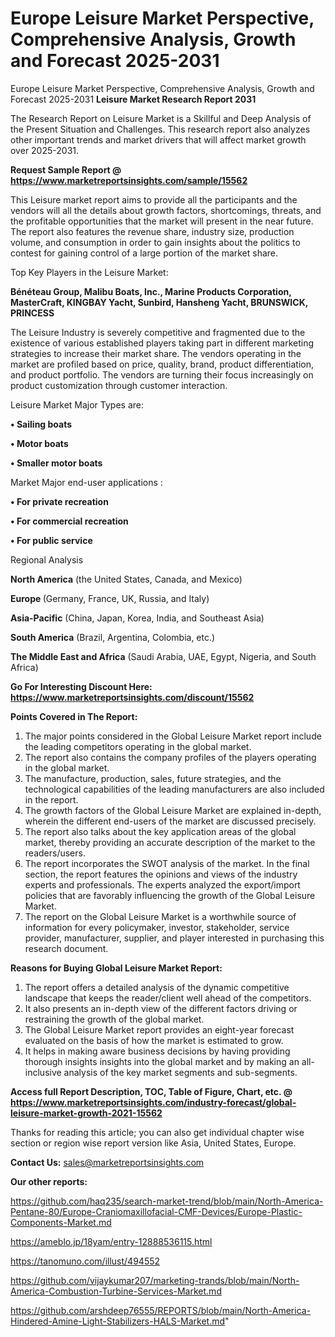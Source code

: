 # Europe Leisure Market Perspective, Comprehensive Analysis, Growth and Forecast 2025-2031
 Europe Leisure Market Perspective, Comprehensive Analysis, Growth and Forecast 2025-2031
<strong>Leisure Market Research Report 2031</strong>

The Research Report on Leisure Market is a Skillful and Deep Analysis of the Present Situation and Challenges. This research report also analyzes other important trends and market drivers that will affect market growth over 2025-2031.

<strong>Request Sample Report @ <a href=https://www.marketreportsinsights.com/sample/15562>https://www.marketreportsinsights.com/sample/15562</a></strong>

This Leisure market report aims to provide all the participants and the vendors will all the details about growth factors, shortcomings, threats, and the profitable opportunities that the market will present in the near future. The report also features the revenue share, industry size, production volume, and consumption in order to gain insights about the politics to contest for gaining control of a large portion of the market share.

Top Key Players in the Leisure Market:

<strong>Bénéteau Group, Malibu Boats, Inc., Marine Products Corporation, MasterCraft, KINGBAY Yacht, Sunbird, Hansheng Yacht, BRUNSWICK, PRINCESS</strong>

The Leisure Industry is severely competitive and fragmented due to the existence of various established players taking part in different marketing strategies to increase their market share. The vendors operating in the market are profiled based on price, quality, brand, product differentiation, and product portfolio. The vendors are turning their focus increasingly on product customization through customer interaction.

Leisure Market Major Types are:

<strong>• Sailing boats

• Motor boats

• Smaller motor boats</strong>

Market Major end-user applications :

<strong>• For private recreation

• For commercial recreation

• For public service</strong>

Regional Analysis

</u><strong><b>North America</b></strong> (the United States, Canada, and Mexico)

<strong><b>Europe </b></strong>(Germany, France, UK, Russia, and Italy)

<strong><b>Asia-Pacific</b></strong> (China, Japan, Korea, India, and Southeast Asia)

<strong><b>South America</b></strong> (Brazil, Argentina, Colombia, etc.)

<strong><b>The Middle East and Africa</b></strong> (Saudi Arabia, UAE, Egypt, Nigeria, and South Africa)

<strong>Go For Interesting Discount Here: <a href=https://www.marketreportsinsights.com/discount/15562>https://www.marketreportsinsights.com/discount/15562</a></strong>

<strong>Points Covered in The Report:</strong>
<ol>
  <li>The major points considered in the Global Leisure Market report include the leading competitors operating in the global market.</li>
  <li>The report also contains the company profiles of the players operating in the global market.</li>
  <li>The manufacture, production, sales, future strategies, and the technological capabilities of the leading manufacturers are also included in the report.</li>
  <li>The growth factors of the Global Leisure Market are explained in-depth, wherein the different end-users of the market are discussed precisely.</li>
  <li>The report also talks about the key application areas of the global market, thereby providing an accurate description of the market to the readers/users.</li>
  <li>The report incorporates the SWOT analysis of the market. In the final section, the report features the opinions and views of the industry experts and professionals. The experts analyzed the export/import policies that are favorably influencing the growth of the Global Leisure Market.</li>
  <li>The report on the Global Leisure Market is a worthwhile source of information for every policymaker, investor, stakeholder, service provider, manufacturer, supplier, and player interested in purchasing this research document.</li>
</ol>
<strong>Reasons for Buying Global Leisure Market Report:</strong>

<ol>
  <li>The report offers a detailed analysis of the dynamic competitive landscape that keeps the reader/client well ahead of the competitors.</li>
  <li>It also presents an in-depth view of the different factors driving or restraining the growth of the global market.</li>
  <li>The Global Leisure Market report provides an eight-year forecast evaluated on the basis of how the market is estimated to grow.</li>
  <li>It helps in making aware business decisions by having providing thorough insights insights into the global market and by making an all-inclusive analysis of the key market segments and sub-segments.</li>
</ol>
<strong>Access full Report Description, TOC, Table of Figure, Chart, etc. @ <a href=https://www.marketreportsinsights.com/industry-forecast/global-leisure-market-growth-2021-15562>https://www.marketreportsinsights.com/industry-forecast/global-leisure-market-growth-2021-15562</a></strong>


Thanks for reading this article; you can also get individual chapter wise section or region wise report version like Asia, United States, Europe.

<strong>Contact Us:</strong>
sales@marketreportsinsights.com

<strong>Our other reports:</strong>

<a href=https://github.com/haq235/search-market-trend/blob/main/North-America-Pentane-80/Europe-Craniomaxillofacial-CMF-Devices/Europe-Plastic-Components-Market.md>https://github.com/haq235/search-market-trend/blob/main/North-America-Pentane-80/Europe-Craniomaxillofacial-CMF-Devices/Europe-Plastic-Components-Market.md</a>

<a href=https://ameblo.jp/18yam/entry-12888536115.html>https://ameblo.jp/18yam/entry-12888536115.html</a>

<a href=https://tanomuno.com/illust/494552>https://tanomuno.com/illust/494552</a>

<a href=https://github.com/vijaykumar207/marketing-trands/blob/main/North-America-Combustion-Turbine-Services-Market.md>https://github.com/vijaykumar207/marketing-trands/blob/main/North-America-Combustion-Turbine-Services-Market.md</a>

<a href=https://github.com/arshdeep76555/REPORTS/blob/main/North-America-Hindered-Amine-Light-Stabilizers-HALS-Market.md>https://github.com/arshdeep76555/REPORTS/blob/main/North-America-Hindered-Amine-Light-Stabilizers-HALS-Market.md</a>"
